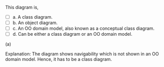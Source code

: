 <panel header="{{ icon_Q_A }} This diagram is,...">

This diagram is,

- [ ] a. A class diagram.
- [ ] b. An object diagram.
- [ ] c. An OO domain model, also known as a conceptual class diagram.
- [ ] d. Can be either a class diagram or an OO domain model.

<pic src="{{baseUrl}}/modeling/modelingStructures/objectOrientedDomainModels/images/playerTurn.png" height="50" />
<p/>

<panel type="seamless" header="{{ icon_A }} Answer" minimized>

(a)

Explanation: The diagram shows navigability which is not shown in an OO domain model. Hence, it has to be a class diagram.

</panel>
</panel>
